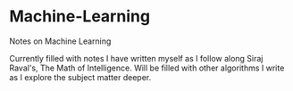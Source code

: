 # Machine-Learning
Notes on Machine Learning

Currently filled with notes I have written myself as I follow along Siraj Raval's, The Math of Intelligence. Will be filled with other algorithms I write as I explore the subject matter deeper.
